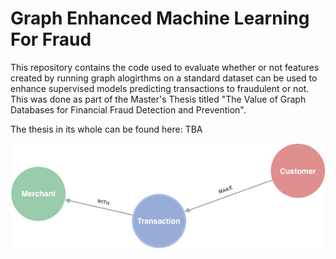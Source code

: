 # Graph Enhanced Machine Learning For Fraud

This repository contains the code used to evaluate whether or not features created by running graph alogirthms on a standard dataset can be used to enhance supervised models predicting transactions to fraudulent or not. This was done as part of the Master's Thesis titled "The Value of Graph Databases for Financial Fraud Detection and Prevention".

The thesis in its whole can be found here: TBA


![Alt text](pictures/Graph-model-standard.png "Title")

